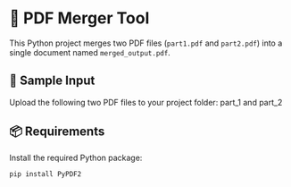 # 📎 PDF Merger Tool

This Python project merges two PDF files (`part1.pdf` and `part2.pdf`) into a single document named `merged_output.pdf`.

## 📁 Sample Input

Upload the following two PDF files to your project folder: part_1 and part_2

## 📦 Requirements

Install the required Python package:

```bash
pip install PyPDF2

